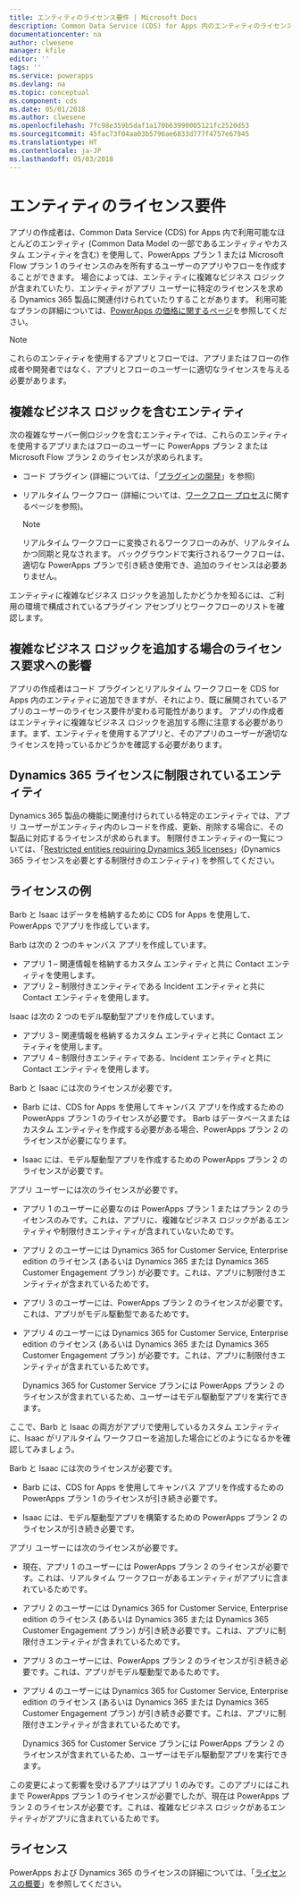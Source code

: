 ```yaml
---
title: エンティティのライセンス要件 | Microsoft Docs
description: Common Data Service (CDS) for Apps 内のエンティティのライセンス要件の説明です。
documentationcenter: na
author: clwesene
manager: kfile
editor: ''
tags: ''
ms.service: powerapps
ms.devlang: na
ms.topic: conceptual
ms.component: cds
ms.date: 05/01/2018
ms.author: clwesene
ms.openlocfilehash: 7fc98e359b5daf1a170b63990005121fc2520d53
ms.sourcegitcommit: 45fac73f04aa03b5796ae6833d777f4757e67945
ms.translationtype: HT
ms.contentlocale: ja-JP
ms.lasthandoff: 05/03/2018
---
```

# <a name="license-requirements-for-entities"></a>エンティティのライセンス要件
アプリの作成者は、Common Data Service (CDS) for Apps 内で利用可能なほとんどのエンティティ (Common Data Model の一部であるエンティティやカスタム エンティティを含む) を使用して、PowerApps プラン 1 または Microsoft Flow プラン 1 のライセンスのみを所有するユーザーのアプリやフローを作成することができます。 場合によっては、エンティティに複雑なビジネス ロジックが含まれていたり、エンティティがアプリ ユーザーに特定のライセンスを求める Dynamics 365 製品に関連付けられていたりすることがあります。 利用可能なプランの詳細については、[PowerApps の価格に関するページ](https://powerapps.microsoft.com/pricing)を参照してください。

> [!NOTE]
> これらのエンティティを使用するアプリとフローでは、アプリまたはフローの作成者や開発者ではなく、アプリとフローのユーザーに適切なライセンスを与える必要があります。

## <a name="entities-with-complex-business-logic"></a>複雑なビジネス ロジックを含むエンティティ
次の複雑なサーバー側ロジックを含むエンティティでは、これらのエンティティを使用するアプリまたはフローのユーザーに PowerApps プラン 2 または Microsoft Flow プラン 2 のライセンスが求められます。

* コード プラグイン (詳細については、「[プラグインの開発](https://docs.microsoft.com/dynamics365/customer-engagement/developer/plugin-development)」を参照)
* リアルタイム ワークフロー (詳細については、[ワークフロー プロセス](https://docs.microsoft.com/dynamics365/customer-engagement/customize/workflow-processes)に関するページを参照)。

    > [!NOTE]
    >  リアルタイム ワークフローに変換されるワークフローのみが、リアルタイムかつ同期と見なされます。 バックグラウンドで実行されるワークフローは、適切な PowerApps プランで引き続き使用でき、追加のライセンスは必要ありません。

エンティティに複雑なビジネス ロジックを追加したかどうかを知るには、ご利用の環境で構成されているプラグイン アセンブリとワークフローのリストを確認します。

## <a name="impacting-license-requirements-when-adding-complex-business-logic"></a>複雑なビジネス ロジックを追加する場合のライセンス要求への影響
アプリの作成者はコード プラグインとリアルタイム ワークフローを CDS for Apps 内のエンティティに追加できますが、それにより、既に展開されているアプリのユーザーのライセンス要件が変わる可能性があります。 アプリの作成者はエンティティに複雑なビジネス ロジックを追加する際に注意する必要があります。まず、エンティティを使用するアプリと、そのアプリのユーザーが適切なライセンスを持っているかどうかを確認する必要があります。

## <a name="entities-restricted-to-dynamics-365-licenses"></a>Dynamics 365 ライセンスに制限されているエンティティ
Dynamics 365 製品の機能に関連付けられている特定のエンティティでは、アプリ ユーザーがエンティティ内のレコードを作成、更新、削除する場合に、その製品に対応するライセンスが求められます。 制限付きエンティティの一覧については、「[Restricted entities requiring Dynamics 365 licenses](data-platform-restricted-entities.md)」(Dynamics 365 ライセンスを必要とする制限付きのエンティティ) を参照してください。

## <a name="licensing-example"></a>ライセンスの例
Barb と Isaac はデータを格納するために CDS for Apps を使用して、PowerApps でアプリを作成しています。

Barb は次の 2 つのキャンバス アプリを作成しています。

* アプリ 1 &ndash; 関連情報を格納するカスタム エンティティと共に Contact エンティティを使用します。
* アプリ 2 &ndash; 制限付きエンティティである Incident エンティティと共に Contact エンティティを使用します。

Isaac は次の 2 つのモデル駆動型アプリを作成しています。

* アプリ 3 &ndash; 関連情報を格納するカスタム エンティティと共に Contact エンティティを使用します。
* アプリ 4 &ndash; 制限付きエンティティである、Incident エンティティと共に Contact エンティティを使用します。

Barb と Isaac には次のライセンスが必要です。
* Barb には、CDS for Apps を使用してキャンバス アプリを作成するための PowerApps プラン 1 のライセンスが必要です。 Barb はデータベースまたはカスタム エンティティを作成する必要がある場合、PowerApps プラン 2 のライセンスが必要になります。

* Isaac には、モデル駆動型アプリを作成するための PowerApps プラン 2 のライセンスが必要です。

アプリ ユーザーには次のライセンスが必要です。
* アプリ 1 のユーザーに必要なのは PowerApps プラン 1 またはプラン 2 のライセンスのみです。これは、アプリに、複雑なビジネス ロジックがあるエンティティや制限付きエンティティが含まれていないためです。

* アプリ 2 のユーザーには Dynamics 365 for Customer Service, Enterprise edition のライセンス (あるいは Dynamics 365 または Dynamics 365 Customer Engagement プラン) が必要です。これは、アプリに制限付きエンティティが含まれているためです。

* アプリ 3 のユーザーには、PowerApps プラン 2 のライセンスが必要です。これは、アプリがモデル駆動型であるためです。

* アプリ 4 のユーザーには Dynamics 365 for Customer Service, Enterprise edition のライセンス (あるいは Dynamics 365 または Dynamics 365 Customer Engagement プラン) が必要です。これは、アプリに制限付きエンティティが含まれているためです。

    Dynamics 365 for Customer Service プランには PowerApps プラン 2 のライセンスが含まれているため、ユーザーはモデル駆動型アプリを実行できます。

ここで、Barb と Isaac の両方がアプリで使用しているカスタム エンティティに、Isaac がリアルタイム ワークフローを追加した場合にどのようになるかを確認してみましょう。

Barb と Isaac には次のライセンスが必要です。
* Barb には、CDS for Apps を使用してキャンバス アプリを作成するための PowerApps プラン 1 のライセンスが引き続き必要です。

* Isaac には、モデル駆動型アプリを構築するための PowerApps プラン 2 のライセンスが引き続き必要です。

アプリ ユーザーには次のライセンスが必要です。
* 現在、アプリ 1 のユーザーには PowerApps プラン 2 のライセンスが必要です。これは、リアルタイム ワークフローがあるエンティティがアプリに含まれているためです。

* アプリ 2 のユーザーには Dynamics 365 for Customer Service, Enterprise edition のライセンス (あるいは Dynamics 365 または Dynamics 365 Customer Engagement プラン) が引き続き必要です。これは、アプリに制限付きエンティティが含まれているためです。 

* アプリ 3 のユーザーには、PowerApps プラン 2 のライセンスが引き続き必要です。これは、アプリがモデル駆動型であるためです。

* アプリ 4 のユーザーには Dynamics 365 for Customer Service, Enterprise edition のライセンス (あるいは Dynamics 365 または Dynamics 365 Customer Engagement プラン) が引き続き必要です。これは、アプリに制限付きエンティティが含まれているためです。

    Dynamics 365 for Customer Service プランには PowerApps プラン 2 のライセンスが含まれているため、ユーザーはモデル駆動型アプリを実行できます。

この変更によって影響を受けるアプリはアプリ 1 のみです。このアプリにはこれまで PowerApps プラン 1 のライセンスが必要でしたが、現在は PowerApps プラン 2 のライセンスが必要です。これは、複雑なビジネス ロジックがあるエンティティがアプリに含まれているためです。 

## <a name="licensing"></a>ライセンス
PowerApps および Dynamics 365 のライセンスの詳細については、「[ライセンスの概要](../../administrator/pricing-billing-skus.md)」を参照してください。
